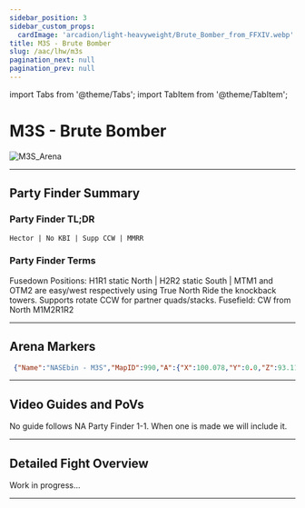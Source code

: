 ```yaml
---
sidebar_position: 3
sidebar_custom_props:
  cardImage: 'arcadion/light-heavyweight/Brute_Bomber_from_FFXIV.webp'
title: M3S - Brute Bomber
slug: /aac/lhw/m3s
pagination_next: null
pagination_prev: null
---
```


import Tabs from '@theme/Tabs';
import TabItem from '@theme/TabItem';

# M3S - Brute Bomber
![M3S_Arena](/arcadion/light-heavyweight/M3S_Arena.png)

***

## Party Finder Summary

### Party Finder TL;DR

```
Hector | No KBI | Supp CCW | MMRR
```

### Party Finder Terms

<Tabs>
  <TabItem value="Hector" label="Hector" default>
    Fusedown Positions: H1R1 static North | H2R2 static South | MTM1 and OTM2 are easy/west respectively using True North
  </TabItem>
  <TabItem value="no KBI" label="no KBI">
    Ride the knockback towers.
  </TabItem>
  <TabItem value=" Supp CCW" label=" Supp CCW">
    Supports rotate CCW for partner quads/stacks.
  </TabItem>
  <TabItem value="MMRR" label="MMRR">
    Fusefield: CW from North M1M2R1R2
  </TabItem>
</Tabs>

***

## Arena Markers

```json
 {"Name":"NASEbin - M3S","MapID":990,"A":{"X":100.078,"Y":0.0,"Z":93.111,"ID":0,"Active":true},"B":{"X":106.818,"Y":0.0,"Z":99.948,"ID":1,"Active":true},"C":{"X":100.06,"Y":0.0,"Z":106.72,"ID":2,"Active":true},"D":{"X":93.196,"Y":0.0,"Z":99.736,"ID":3,"Active":true},"One":{"X":91.665,"Y":0.0,"Z":91.519,"ID":4,"Active":true},"Two":{"X":108.531,"Y":0.0,"Z":91.493,"ID":5,"Active":true},"Three":{"X":108.496,"Y":0.0,"Z":108.282,"ID":6,"Active":true},"Four":{"X":91.613,"Y":0.0,"Z":108.359,"ID":7,"Active":true}}
```

***

## Video Guides and PoVs

No guide follows NA Party Finder 1-1. When one is made we will include it.

***

## Detailed Fight Overview

Work in progress...

***